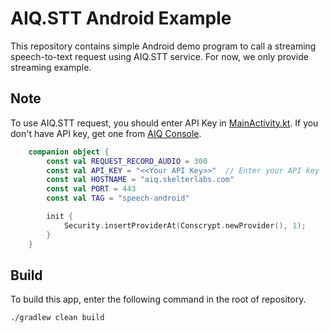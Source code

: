 # AIQ.STT Android Example

This repository contains simple Android demo program to call a streaming speech-to-text request using AIQ.STT service. For now, we only provide streaming example.

## Note

To use AIQ.STT request, you should enter API Key in [MainActivity.kt](app/src/main/java/aiq/speech/example/android/MainActivity.kt). If you don't have API key, get one from [AIQ Console](https://aiq.skelterlabs.com/console).

```kotlin
    companion object {
        const val REQUEST_RECORD_AUDIO = 300
        const val API_KEY = "<<Your API Key>>"  // Enter your API key
        const val HOSTNAME = "aiq.skelterlabs.com"
        const val PORT = 443
        const val TAG = "speech-android"

        init {
            Security.insertProviderAt(Conscrypt.newProvider(), 1);
        }
    }
```

## Build

To build this app, enter the following command in the root of repository.

```bash
./gradlew clean build
```
